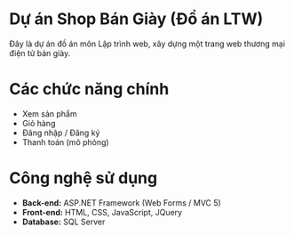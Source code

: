 # Dự án Shop Bán Giày (Đồ án LTW)

Đây là dự án đồ án môn Lập trình web, xây dựng một trang web thương mại điện tử bán giày.

# Các chức năng chính
* Xem sản phẩm
* Giỏ hàng
* Đăng nhập / Đăng ký
* Thanh toán (mô phỏng)

# Công nghệ sử dụng
* **Back-end:** ASP.NET Framework (Web Forms / MVC 5)
* **Front-end:** HTML, CSS, JavaScript, JQuery
* **Database:** SQL Server
